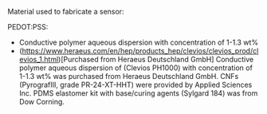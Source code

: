 Material used to fabricate a sensor:

PEDOT:PSS:
- Conductive polymer aqueous dispersion with concentration of 1-1.3 wt% 
- (https://www.heraeus.com/en/hep/products_hep/clevios/clevios_prod/clevios_1.html)[Purchased from Heraeus Deutschland GmbH]
Conductive polymer aqueous dispersion of 
 (Clevios PH1000) with concentration of 1-1.3 wt% was purchased from Heraeus Deutschland GmbH. 
CNFs (PyrografIII, grade PR-24-XT-HHT) were provided by Applied Sciences Inc. 
PDMS elastomer kit with base/curing agents (Sylgard 184) was from Dow Corning.
